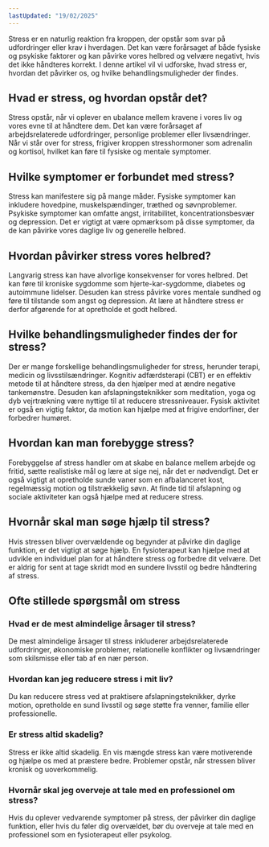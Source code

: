 ```yaml
---
lastUpdated: "19/02/2025"
---
```


Stress er en naturlig reaktion fra kroppen, der opstår som svar på udfordringer eller krav i hverdagen. Det kan være forårsaget af både fysiske og psykiske faktorer og kan påvirke vores helbred og velvære negativt, hvis det ikke håndteres korrekt. I denne artikel vil vi udforske, hvad stress er, hvordan det påvirker os, og hvilke behandlingsmuligheder der findes.

## Hvad er stress, og hvordan opstår det?

Stress opstår, når vi oplever en ubalance mellem kravene i vores liv og vores evne til at håndtere dem. Det kan være forårsaget af arbejdsrelaterede udfordringer, personlige problemer eller livsændringer. Når vi står over for stress, frigiver kroppen stresshormoner som adrenalin og kortisol, hvilket kan føre til fysiske og mentale symptomer.

## Hvilke symptomer er forbundet med stress?

Stress kan manifestere sig på mange måder. Fysiske symptomer kan inkludere hovedpine, muskelspændinger, træthed og søvnproblemer. Psykiske symptomer kan omfatte angst, irritabilitet, koncentrationsbesvær og depression. Det er vigtigt at være opmærksom på disse symptomer, da de kan påvirke vores daglige liv og generelle helbred.

## Hvordan påvirker stress vores helbred?

Langvarig stress kan have alvorlige konsekvenser for vores helbred. Det kan føre til kroniske sygdomme som hjerte-kar-sygdomme, diabetes og autoimmune lidelser. Desuden kan stress påvirke vores mentale sundhed og føre til tilstande som angst og depression. At lære at håndtere stress er derfor afgørende for at opretholde et godt helbred.

## Hvilke behandlingsmuligheder findes der for stress?

Der er mange forskellige behandlingsmuligheder for stress, herunder terapi, medicin og livsstilsændringer. Kognitiv adfærdsterapi (CBT) er en effektiv metode til at håndtere stress, da den hjælper med at ændre negative tankemønstre. Desuden kan afslapningsteknikker som meditation, yoga og dyb vejrtrækning være nyttige til at reducere stressniveauer. Fysisk aktivitet er også en vigtig faktor, da motion kan hjælpe med at frigive endorfiner, der forbedrer humøret.

## Hvordan kan man forebygge stress?

Forebyggelse af stress handler om at skabe en balance mellem arbejde og fritid, sætte realistiske mål og lære at sige nej, når det er nødvendigt. Det er også vigtigt at opretholde sunde vaner som en afbalanceret kost, regelmæssig motion og tilstrækkelig søvn. At finde tid til afslapning og sociale aktiviteter kan også hjælpe med at reducere stress.

## Hvornår skal man søge hjælp til stress?

Hvis stressen bliver overvældende og begynder at påvirke din daglige funktion, er det vigtigt at søge hjælp. En fysioterapeut kan hjælpe med at udvikle en individuel plan for at håndtere stress og forbedre dit velvære. Det er aldrig for sent at tage skridt mod en sundere livsstil og bedre håndtering af stress.

## Ofte stillede spørgsmål om stress

### Hvad er de mest almindelige årsager til stress?

De mest almindelige årsager til stress inkluderer arbejdsrelaterede udfordringer, økonomiske problemer, relationelle konflikter og livsændringer som skilsmisse eller tab af en nær person.

### Hvordan kan jeg reducere stress i mit liv?

Du kan reducere stress ved at praktisere afslapningsteknikker, dyrke motion, opretholde en sund livsstil og søge støtte fra venner, familie eller professionelle.

### Er stress altid skadelig?

Stress er ikke altid skadelig. En vis mængde stress kan være motiverende og hjælpe os med at præstere bedre. Problemer opstår, når stressen bliver kronisk og uoverkommelig.

### Hvornår skal jeg overveje at tale med en professionel om stress?

Hvis du oplever vedvarende symptomer på stress, der påvirker din daglige funktion, eller hvis du føler dig overvældet, bør du overveje at tale med en professionel som en fysioterapeut eller psykolog.
